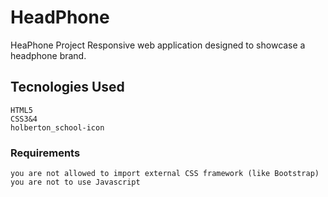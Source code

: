 # HeadPhone 

HeaPhone Project Responsive web application designed to showcase a headphone brand. 

## Tecnologies Used


    HTML5
    CSS3&4
    holberton_school-icon


### Requirements 


    you are not allowed to import external CSS framework (like Bootstrap)
    you are not to use Javascript
